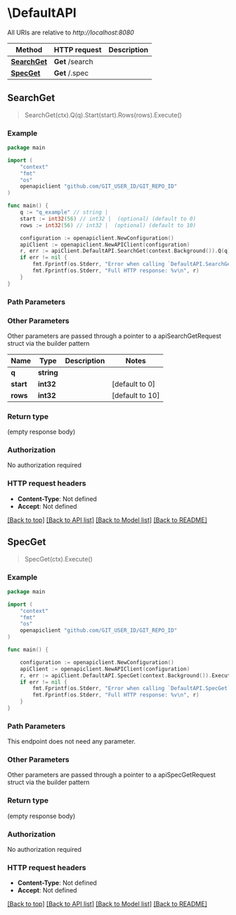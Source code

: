# \DefaultAPI

All URIs are relative to *http://localhost:8080*

Method | HTTP request | Description
------------- | ------------- | -------------
[**SearchGet**](DefaultAPI.md#SearchGet) | **Get** /search | 
[**SpecGet**](DefaultAPI.md#SpecGet) | **Get** /.spec | 



## SearchGet

> SearchGet(ctx).Q(q).Start(start).Rows(rows).Execute()





### Example

```go
package main

import (
    "context"
    "fmt"
    "os"
    openapiclient "github.com/GIT_USER_ID/GIT_REPO_ID"
)

func main() {
    q := "q_example" // string | 
    start := int32(56) // int32 |  (optional) (default to 0)
    rows := int32(56) // int32 |  (optional) (default to 10)

    configuration := openapiclient.NewConfiguration()
    apiClient := openapiclient.NewAPIClient(configuration)
    r, err := apiClient.DefaultAPI.SearchGet(context.Background()).Q(q).Start(start).Rows(rows).Execute()
    if err != nil {
        fmt.Fprintf(os.Stderr, "Error when calling `DefaultAPI.SearchGet``: %v\n", err)
        fmt.Fprintf(os.Stderr, "Full HTTP response: %v\n", r)
    }
}
```

### Path Parameters



### Other Parameters

Other parameters are passed through a pointer to a apiSearchGetRequest struct via the builder pattern


Name | Type | Description  | Notes
------------- | ------------- | ------------- | -------------
 **q** | **string** |  | 
 **start** | **int32** |  | [default to 0]
 **rows** | **int32** |  | [default to 10]

### Return type

 (empty response body)

### Authorization

No authorization required

### HTTP request headers

- **Content-Type**: Not defined
- **Accept**: Not defined

[[Back to top]](#) [[Back to API list]](../README.md#documentation-for-api-endpoints)
[[Back to Model list]](../README.md#documentation-for-models)
[[Back to README]](../README.md)


## SpecGet

> SpecGet(ctx).Execute()





### Example

```go
package main

import (
    "context"
    "fmt"
    "os"
    openapiclient "github.com/GIT_USER_ID/GIT_REPO_ID"
)

func main() {

    configuration := openapiclient.NewConfiguration()
    apiClient := openapiclient.NewAPIClient(configuration)
    r, err := apiClient.DefaultAPI.SpecGet(context.Background()).Execute()
    if err != nil {
        fmt.Fprintf(os.Stderr, "Error when calling `DefaultAPI.SpecGet``: %v\n", err)
        fmt.Fprintf(os.Stderr, "Full HTTP response: %v\n", r)
    }
}
```

### Path Parameters

This endpoint does not need any parameter.

### Other Parameters

Other parameters are passed through a pointer to a apiSpecGetRequest struct via the builder pattern


### Return type

 (empty response body)

### Authorization

No authorization required

### HTTP request headers

- **Content-Type**: Not defined
- **Accept**: Not defined

[[Back to top]](#) [[Back to API list]](../README.md#documentation-for-api-endpoints)
[[Back to Model list]](../README.md#documentation-for-models)
[[Back to README]](../README.md)

